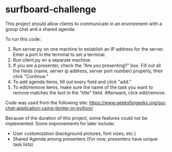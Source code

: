 # surfboard-challenge

This project should allow clients to communicate in an environment with a group chat and a shared agenda. 

To run this code:
1. Run server.py on one machine to establish an IP address for the server. Enter a port in the terminal to set a terminal.
2. Run client.py on a separate machine.
3. If you are a presenter, check the "Are you presenting?" box. Fill out all the fields (name, server ip address, server port number) properly, then click "Continue."
4. To add agenda items, fill out every field and click "add."
5. To edit/remove items, make sure the name of the task you want to remove matches the text in the "title" field. Afterward, click edit/remove.


Code was used from the following site:
    https://www.geeksforgeeks.org/gui-chat-application-using-tkinter-in-python/

Because of the duration of this project, some features could not be implemented. Some improvements for later include:
- User customization (background pictures, font sizes, etc.)
- Shared Agenda among presenters (For now, presenters have unique task lists)
